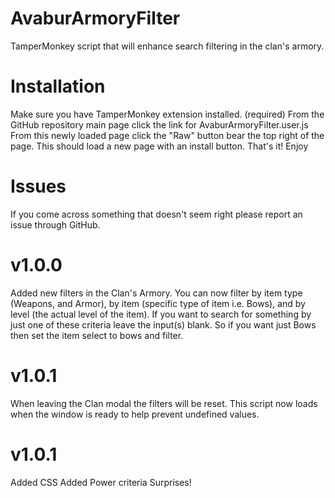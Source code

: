 # AvaburArmoryFilter
TamperMonkey script that will enhance search filtering in the clan's armory.


# Installation
Make sure you have TamperMonkey extension installed. (required)
From the GitHub repository main page click the link for AvaburArmoryFilter.user.js
From this newly loaded page click the "Raw" button bear the top right of the page.
This should load a new page with an install button.
That's it! Enjoy

# Issues
If you come across something that doesn't seem right please report an issue through GitHub.

# v1.0.0
Added new filters in the Clan's Armory. You can now filter by item type (Weapons, and Armor), by item (specific type of item i.e. Bows), and by level (the actual level of the item). If you want to search for something by just one of these criteria leave the input(s) blank. So if you want just Bows then set the item select to bows and filter.

# v1.0.1
When leaving the Clan modal the filters will be reset.
This script now loads when the window is ready to help prevent undefined values.

# v1.0.1
Added CSS
Added Power criteria
Surprises!
